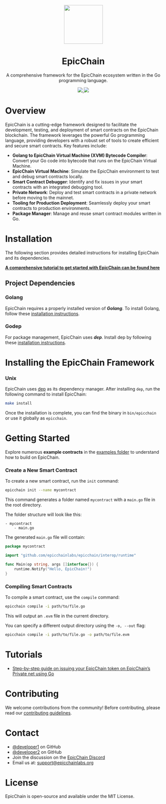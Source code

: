 <p align="center">
<img
    src="https://example.com/path_to_your_epicchain_logo.png"
    width="125px"
  >
</p>

<h1 align="center">EpicChain</h1>

<p align="center">
    A comprehensive framework for the EpicChain ecosystem written in the Go programming language.
</p>

<p align="center">
  <a href="https://github.com/epicchainlabs/epicchain/releases">
    <img src="https://img.shields.io/github/tag/epicchainlabs/epicchain.svg?style=flat">
  </a>
  <a href="https://circleci.com/gh/epicchainlabs/epicchain/tree/master">
    <img src="https://circleci.com/gh/epicchainlabs/epicchain/tree/master.svg?style=shield">
  </a>
</p>

# Overview
EpicChain is a cutting-edge framework designed to facilitate the development, testing, and deployment of smart contracts on the EpicChain blockchain. The framework leverages the powerful Go programming language, providing developers with a robust set of tools to create efficient and secure smart contracts. Key features include:

- **Golang to EpicChain Virtual Machine (XVM) Bytecode Compiler**: Convert your Go code into bytecode that runs on the EpicChain Virtual Machine.
- **EpicChain Virtual Machine**: Simulate the EpicChain environment to test and debug smart contracts locally.
- **Smart Contract Debugger**: Identify and fix issues in your smart contracts with an integrated debugging tool.
- **Private Network**: Deploy and test smart contracts in a private network before moving to the mainnet.
- **Tooling for Production Deployment**: Seamlessly deploy your smart contracts to production environments.
- **Package Manager**: Manage and reuse smart contract modules written in Go.

# Installation
The following section provides detailed instructions for installing EpicChain and its dependencies.

[**A comprehensive tutorial to get started with EpicChain can be found here**](https://medium.com/@yourtutorial)

## Project Dependencies
### Golang
EpicChain requires a properly installed version of ***Golang***. To install Golang, follow these [installation instructions](https://golang.org/doc/install).

### Godep
For package management, EpicChain uses ***dep***. Install dep by following these [installation instructions](https://github.com/golang/dep).

# Installing the EpicChain Framework
### Unix
EpicChain uses [dep](https://github.com/golang/dep) as its dependency manager. After installing `dep`, run the following command to install EpicChain:
```sh
make install
```

Once the installation is complete, you can find the binary in `bin/epicchain` or use it globally as `epicchain`.

# Getting Started
Explore numerous **example contracts** in the [examples folder](https://github.com/epicchainlabs/epicchain/tree/master/examples) to understand how to build on EpicChain.

### Create a New Smart Contract
To create a new smart contract, run the `init` command:
```sh
epicchain init --name mycontract
```

This command generates a folder named `mycontract` with a `main.go` file in the root directory.

The folder structure will look like this:
```
- mycontract
    - main.go
```

The generated `main.go` file will contain:
```go
package mycontract

import "github.com/epicchainlabs/epicchain/interop/runtime"

func Main(op string, args []interface{}) {
    runtime.Notify("Hello, EpicChain!")
}
```

### Compiling Smart Contracts
To compile a smart contract, use the `compile` command:
```sh
epicchain compile -i path/to/file.go
```
This will output an `.evm` file in the current directory.

You can specify a different output directory using the `-o, --out` flag:
```sh
epicchain compile -i path/to/file.go -o path/to/file.evm
```

# Tutorials
- [Step-by-step guide on issuing your EpicChain token on EpicChain’s Private net using Go](https://medium.com/@yourtutorial)

# Contributing
We welcome contributions from the community! Before contributing, please read our [contributing guidelines](https://github.com/epicchainlabs/epicchain/blob/master/CONTRIBUTING.md).

# Contact
- [@developer1](https://github.com/developer1) on GitHub
- [@developer2](https://github.com/developer2) on GitHub
- Join the discussion on the [EpicChain Discord](https://discordapp.com/invite/yourdiscordchannel)
- Email us at: support@epicchainlabs.org

# License
EpicChain is open-source and available under the MIT License.